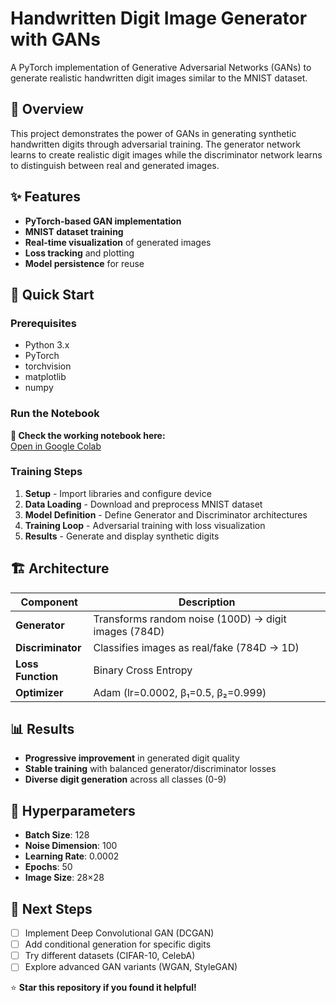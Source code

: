 # Handwritten Digit Image Generator with GANs

A PyTorch implementation of Generative Adversarial Networks (GANs) to generate realistic handwritten digit images similar to the MNIST dataset.

## 🎯 Overview

This project demonstrates the power of GANs in generating synthetic handwritten digits through adversarial training. The generator network learns to create realistic digit images while the discriminator network learns to distinguish between real and generated images.

## ✨ Features

- **PyTorch-based GAN implementation**
- **MNIST dataset training**
- **Real-time visualization** of generated images
- **Loss tracking** and plotting
- **Model persistence** for reuse


## 🚀 Quick Start

### Prerequisites

- Python 3.x
- PyTorch
- torchvision  
- matplotlib
- numpy

### Run the Notebook

**📖 Check the working notebook here:**  
[Open in Google Colab](https://colab.research.google.com/drive/1n5Cl67bODp2iMdpvfqbxmoFpC1CcXIAb?usp=sharing)

### Training Steps

1. **Setup** - Import libraries and configure device
2. **Data Loading** - Download and preprocess MNIST dataset
3. **Model Definition** - Define Generator and Discriminator architectures
4. **Training Loop** - Adversarial training with loss visualization
5. **Results** - Generate and display synthetic digits

## 🏗️ Architecture

| Component | Description |
|-----------|-------------|
| **Generator** | Transforms random noise (100D) → digit images (784D) |
| **Discriminator** | Classifies images as real/fake (784D → 1D) |
| **Loss Function** | Binary Cross Entropy |
| **Optimizer** | Adam (lr=0.0002, β₁=0.5, β₂=0.999) |

## 📊 Results

- **Progressive improvement** in generated digit quality
- **Stable training** with balanced generator/discriminator losses
- **Diverse digit generation** across all classes (0-9)

## 🔧 Hyperparameters

- **Batch Size**: 128
- **Noise Dimension**: 100
- **Learning Rate**: 0.0002
- **Epochs**: 50
- **Image Size**: 28×28

## 🚀 Next Steps

- [ ] Implement Deep Convolutional GAN (DCGAN)
- [ ] Add conditional generation for specific digits
- [ ] Try different datasets (CIFAR-10, CelebA)
- [ ] Explore advanced GAN variants (WGAN, StyleGAN)

⭐ **Star this repository if you found it helpful!**


